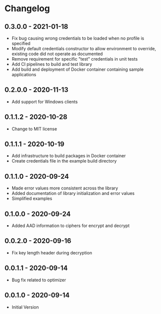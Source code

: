 # Changelog

## 0.3.0.0 - 2021-01-18
* Fix bug causing wrong credentials to be loaded when no profile is specified
* Modify default credentials constructor to allow environment to override,
  existing code did not operate as documented
* Remove requirement for specific "test" credentials in unit tests
* Add CI pipelines to build and test library
* Add build and deployment of Docker container containing sample applications

## 0.2.0.0 - 2020-11-13
* Add support for Windows clients

## 0.1.1.2 - 2020-10-28
* Change to MIT license

## 0.1.1.1 - 2020-10-19
* Add infrastructure to build packages in Docker container
* Create credentials file in the example build directory

## 0.1.1.0 - 2020-09-24
* Made error values more consistent across the library
* Added documentation of library initialization and error values
* Simplified examples

## 0.1.0.0 - 2020-09-24
* Added AAD information to ciphers for encrypt and decrypt

## 0.0.2.0 - 2020-09-16
* Fix key length header during decryption

## 0.0.1.1 - 2020-09-14
* Bug fix related to optimizer

## 0.0.1.0 - 2020-09-14
* Initial Version
